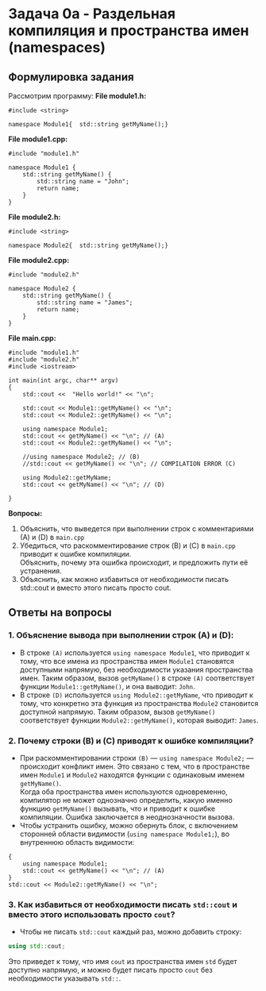 # Задача 0a - Раздельная компиляция и пространства имен (namespaces)
## Формулировка задания
Рассмотрим программу:
**File module1.h:**
```
#include <string>

namespace Module1{	std::string getMyName();}
```
**File module1.cpp:**
```
#include "module1.h"

namespace Module1 {
    std::string getMyName()	{
		std::string name = "John";
		return name;
	}
}
```
**File module2.h:**
```
#include <string>

namespace Module2{	std::string getMyName();}
```
**File module2.cpp:**
```
#include "module2.h"

namespace Module2 {
	std::string getMyName() {
		std::string name = "James";
		return name;
	}
}
```
**File main.cpp:**
```
#include "module1.h"
#include "module2.h"
#include <iostream>

int main(int argc, char** argv)
{
	std::cout <<  "Hello world!" << "\n";
	
	std::cout << Module1::getMyName() << "\n";
	std::cout << Module2::getMyName() << "\n";

	using namespace Module1;
	std::cout << getMyName() << "\n"; // (A)
	std::cout << Module2::getMyName() << "\n";

	//using namespace Module2; // (B)
	//std::cout << getMyName() << "\n"; // COMPILATION ERROR (C)

	using Module2::getMyName;
	std::cout << getMyName() << "\n"; // (D)

}
```
**Вопросы:**
  1. Объяснить, что выведется при выполнении строк с комментариями (А) и (D) в `main.cpp`
  2. Убедиться, что раскомментирование строк (B) и (C) в `main.cpp` приводит к ошибке компиляции.  
  Объяснить, почему эта ошибка происходит, и предложить пути её устранения.
  3. Объяснить, как можно избавиться от необходимости писать std::cout и вместо этого писать просто cout.

## Ответы на вопросы
### 1. Объяснение вывода при выполнении строк (A) и (D):  
  - В строке `(A)` используется `using namespace Module1`, что приводит к тому, что все имена из пространства имен `Module1` становятся доступными напрямую, без необходимости указания пространства имен. Таким образом, вызов `getMyName()` в строке `(A)` соответствует функции `Module1::getMyName()`, и она выводит: `John`.
  - В строке `(D)` используется `using Module2::getMyName`, что приводит к тому, что конкретно эта функция из пространства `Module2` становится доступной напрямую. Таким образом, вызов `getMyName()` соответствует функции `Module2::getMyName()`, которая выводит: `James`.
### 2. Почему строки (B) и (C) приводят к ошибке компиляции?
  - При раскомментировании строки `(B)` — `using namespace Module2;` — происходит конфликт имен. Это связано с тем, что в пространстве имен `Module1` и `Module2` находятся функции с одинаковым именем `getMyName()`.  
  Когда оба пространства имен используются одновременно, компилятор не может однозначно определить, какую именно функцию `getMyName()` вызывать, что и приводит к ошибке компиляции. Ошибка заключается в неоднозначности вызова.
  - Чтобы устранить ошибку, можно обернуть блок, с включением сторонней области видимости (`using namespace Module1;`), во внутреннюю область видимости:
```
{
    using namespace Module1;
    std::cout << getMyName() << "\n"; // (A)
}
std::cout << Module2::getMyName() << "\n";
```

### 3. Как избавиться от необходимости писать `std::cout` и вместо этого использовать просто `cout`?
  - Чтобы не писать `std::cout` каждый раз, можно добавить строку:
```cpp
using std::cout;
```
Это приведет к тому, что имя `cout` из пространства имен `std` будет доступно напрямую, и можно будет писать просто `cout` без необходимости указывать `std::`.

